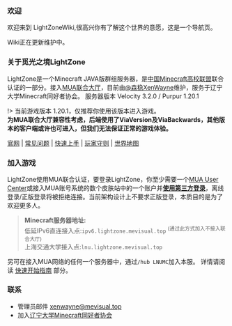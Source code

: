 ### 欢迎
欢迎来到 LightZoneWiki,很高兴你有了解这个世界的意愿，这是一个导航页。

Wiki正在更新维护中。  

### 关于觅光之境LightZone

LightZone是一个Minecraft JAVA版群组服务器，是[中国Minecraft高校联盟](//www.mualliance.ltd/)联合认证的一部分。接入[MUA联合大厅](//docs.mualliance.cn/zh/dev/union/lobby)，目前由[@森稳XenWayne](//xenwayne.top)维护，服务于辽宁大学Minecraft同好者协会。
服务器版本 Velocity 3.2.0 / Purpur 1.20.1

!> 当前游戏版本 1.20.1，仅推荐你使用该版本进入游戏。  
**为MUA联合大厅兼容性考虑，后端使用了ViaVersion及ViaBackwards，其他版本的客户端或许也可进入，但我们无法保证正常的游戏体验。**

[官网](//lightzone.mevisual.top) | [常见问题](wiki/faq.md) | [快速上手](wiki/quickstart.md) | [玩家守则](wiki/rules.md) | [世界地图](//lightzonemap.mevisual.top)

### 加入游戏

LightZone使用MUA联合认证，要登录LightZone，你至少需要一个[MUA User Center](https://skin.mualliance.ltd/)或接入MUA账号系统的数个皮肤站中的一个账户并[**使用第三方登录**](wiki/quickstart?id=_4%e9%85%8d%e7%bd%ae%e5%90%af%e5%8a%a8%e5%99%a8%e7%ac%ac%e4%b8%89%e6%96%b9%e7%99%bb%e5%bd%95)，离线登录/正版登录将被拒绝连接。当前架构设计上不要求正版登录，本质目的是为了欢迎更多人。

> **Minecraft服务器地址:**  
> 低延IPv6直连接入点:`ipv6.lightzone.mevisual.top` <sup>(通过此方式加入不接入联合大厅)</sup>  
> 上海交通大学接入点:`lnu.lightzone.mevisual.top`

另可在接入MUA网络的任何一个服务器中，通过`/hub LNUMC`加入本服。
详情请阅读 [快速开始指南](wiki/quickstart.md) 部分。

### 联系

* 管理员邮件 xenwayne@mevisual.top
* 加入[辽宁大学Minecraft同好者协会](https://qm.qq.com/cgi-bin/qm/qr?_wv=1027&k=ZPfzlTX2aMqN_Ty1J5zYUJWjo_IHRc-M&authKey=ZndmENRvqmnGOaOS9DfW3qDnx85lSBGINmxZgfPEpzvme22BZ7wkBdZWDktSDRfs&noverify=0&group_code=852976282)